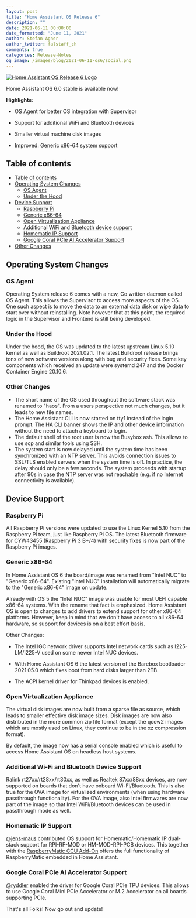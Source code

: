 ```yaml
---
layout: post
title: "Home Assistant OS Release 6"
description: ""
date: 2021-06-11 00:00:00
date_formatted: "June 11, 2021"
author: Stefan Agner
author_twitter: falstaff_ch
comments: true
categories: Release-Notes
og_image: /images/blog/2021-06-11-os6/social.png
---
```


<a href='https://github.com/home-assistant/operating-system/releases/tag/6.0'>
<img title='Home Assistant OS Release 6' alt='Home Assistant OS Release 6 Logo'
     src='/images/blog/2021-06-11-os6/social.png' style='border: 0;box-shadow: none;'>
</a>

Home Assistant OS 6.0 stable is available now!

**Highlights**:

- OS Agent for better OS integration with Supervisor
- Support for additional WiFi and Bluetooth devices
- Smaller virtual machine disk images

- Improved: Generic x86-64 system support

## Table of contents

- [Table of contents](#table-of-contents)
- [Operating System Changes](#operating-system-changes)
  - [OS Agent](#os-agent)
  - [Under the Hood](#under-the-hood)
- [Device Support](#device-support)
  - [Raspberry Pi](#raspberry-pi)
  - [Generic x86-64](#generic-x86-64)
  - [Open Virtualization Appliance](#open-virtualization-appliance)
  - [Additional WiFi and Bluetooth device support](#additional-wifi-and-bluetooth-device-support)
  - [Homematic IP Support](#homematic-ip-support)
  - [Google Coral PCIe AI Accelerator Support](#google-coral-pcie-ai-accelerator-support)
- [Other Changes](#other-changes)

## Operating System Changes

### OS Agent

Operating System release 6 comes with a new, Go written daemon called OS Agent.
This allows the Supervisor to access more aspects of the OS. One such aspect is
to move the data to an external data disk or wipe data to start over without
reinstalling. Note however that at this point, the required logic in the
Supervisor and Frontend is still being developed.

### Under the Hood

Under the hood, the OS was updated to the latest upstream Linux 5.10 kernel
as well as Buildroot 2021.02.1. The latest Buildroot release brings tons of
new software versions along with bug and security fixes. Some key components
which received an update were systemd 247 and the Docker Container Engine
20.10.6.

### Other Changes

- The short name of the OS used throughout the software stack was renamed to
  "haos". From a users perspective not much changes, but it leads to new file
  names.
- The Home Assistant CLI is now started on tty1 instead of the login prompt. The
  HA CLI banner shows the IP and other device information without the need
  to attach a keyboard to login.
- The default shell of the root user is now the Busybox ash. This allows to use
  scp and similar tools using SSH.
- The system start is now delayed until the system time has been synchronized
  with an NTP server. This avoids connection issues to SSL/TLS enabled servers
  when the system time is off. In practice, the delay should only be a few
  seconds. The system proceeds with startup after 90s in case the NTP server was
  not reachable (e.g. if no Internet connectivity is available).

## Device Support

### Raspberry Pi

All Raspberry Pi versions were updated to use the Linux Kernel 5.10 from the
Raspberry Pi team, just like Raspberry Pi OS. The latest Bluetooth firmware for
CYW43455 (Raspberry Pi 3 B+/4) with security fixes is now part of the Raspberry
Pi images.

### Generic x86-64

In Home Assistant OS 6 the board/image was renamed from "Intel NUC" to "Generic
x86-64". Existing "Intel NUC" installation will automatically migrate to the
"Generic x86-64" image on update.

Already with OS 5 the "Intel NUC" image was usable for most UEFI capable x86-64
systems. With the rename that fact is emphasized. Home Assistant OS is open
to changes to add drivers to extend support for other x86-64 platforms. However,
keep in mind that we don't have access to all x86-64 hardware, so support for
devices is on a best effort basis.

Other Changes:

- The Intel IGC network driver supports Intel network cards such as I225-LM/I225-V
  used on some newer Intel NUC devices.

- With Home Assistant OS 6 the latest version of the Barebox bootloader 2021.05.0
  which fixes boot from hard disks larger than 2TB.

- The ACPI kernel driver for Thinkpad devices is enabled.

### Open Virtualization Appliance

The virtual disk images are now built from a sparse file as source, which leads
to smaller effective disk image sizes. Disk images are now also distributed in
the more common zip file format (except the qcow2 images which are mostly used on
Linux, they continue to be in the xz compression format).

By default, the image now has a serial console enabled which is useful to access
Home Assistant OS on headless host systems.

### Additional Wi-Fi and Bluetooth Device Support

Ralink rt27xx/rt28xx/rt30xx, as well as Realtek 87xx/88xx devices, are now
supported on boards that don't have onboard Wi-Fi/Bluetooth. This is also
true for the OVA image for virtualized environments (when using hardware
passthrough functionality). For the OVA image, also Intel firmwares are now
part of the image so that Intel WiFi/Bluetooth devices can be used in
passthrough mode as well.

### Homematic IP Support

[@jens-maus] contributed OS support for Homematic/Homematic IP dual-stack support
for RPI-RF-MOD or HM-MOD-RPI-PCB devices. This together with the
[RaspberryMatic CCU Add-On](https://github.com/jens-maus/RaspberryMatic/wiki/Installation-HomeAssistant)
offers the full functionality of RaspberryMatic embedded in Home Assistant.

### Google Coral PCIe AI Accelerator Support

[@ryddler] enabled the driver for Google Coral PCIe TPU devices. This allows to
use Google Coral Mini PCIe Accelerator or M.2 Accelerator on all boards
supporting PCIe.


That's all Folks! Now go out and update!

[@jens-maus]: https://github.com/jens-maus
[@ryddler]: https://github.com/ryddler
